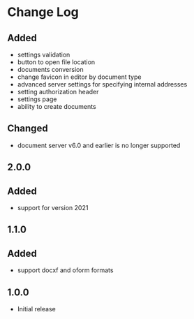 # Change Log

## 
## Added
- settings validation
- button to open file location
- documents conversion
- change favicon in editor by document type
- advanced server settings for specifying internal addresses
- setting authorization header
- settings page
- ability to create documents

## Changed
- document server v6.0 and earlier is no longer supported

## 2.0.0
## Added
- support for version 2021

## 1.1.0
## Added
- support docxf and oform formats

## 1.0.0
- Initial release
